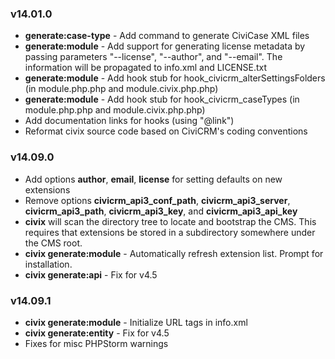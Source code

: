 ### v14.01.0

 * **generate:case-type** - Add command to generate CiviCase XML files
 * **generate:module** - Add support for generating license metadata by passing parameters "--license", "--author", and "--email".
   The information will be propagated to info.xml and LICENSE.txt
 * **generate:module** - Add hook stub for hook_civicrm_alterSettingsFolders (in module.php.php and module.civix.php.php)
 * **generate:module** - Add hook stub for hook_civicrm_caseTypes (in module.php.php and module.civix.php.php)
 * Add documentation links for hooks (using "@link")
 * Reformat civix source code based on CiviCRM's coding conventions

### v14.09.0

 * Add options **author**, **email**, **license** for setting defaults on new extensions
 * Remove options **civicrm_api3_conf_path**, **civicrm_api3_server**, **civicrm_api3_path**, **civicrm_api3_key**, and **civicrm_api3_api_key**
 * **civix** will scan the directory tree to locate and bootstrap the CMS. This requires that extensions be stored in a subdirectory somewhere under the CMS root.
 * **civix generate:module** - Automatically refresh extension list. Prompt for installation.
 * **civix generate:api** - Fix for v4.5

### v14.09.1

 * **civix generate:module** - Initialize URL tags in info.xml
 * **civix generate:entity** - Fix for v4.5
 * Fixes for misc PHPStorm warnings
